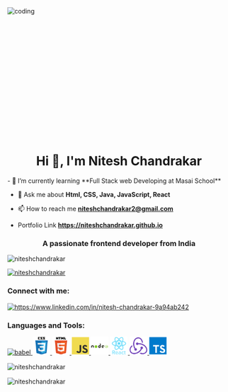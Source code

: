 <img align= "right"  width="970" height="330" src="https://www.elegantthemes.com/blog/wp-content/uploads/2017/07/programming-languages-to-learn-for-wordpress-featured-image.png" alt="coding"  />

<h1 align="center">Hi 👋, I'm Nitesh Chandrakar</h1>
- 🌱 I’m currently learning **Full Stack web Developing at Masai School**

- 💬 Ask me about **Html, CSS, Java, JavaScript, React**

- 📫 How to reach me **niteshchandrakar2@gmail.com**
- Portfolio Link **https://niteshchandrakar.github.io**

<h3 align="center">A passionate frontend developer from India</h3>

<p align="left"> <img src="https://komarev.com/ghpvc/?username=niteshchandrakar&label=Profile%20views&color=0e75b6&style=flat" alt="niteshchandrakar" /> </p>

<p align="left"> <a href="https://github.com/ryo-ma/github-profile-trophy"><img src="https://github-profile-trophy.vercel.app/?username=niteshchandrakar" alt="niteshchandrakar" /></a> </p>

<h3 align="left">Connect with me:</h3>
<p align="left">
<a href="https://linkedin.com/in/https://www.linkedin.com/in/nitesh-chandrakar-9a94ab242" target="blank"><img align="center" src="https://raw.githubusercontent.com/rahuldkjain/github-profile-readme-generator/master/src/images/icons/Social/linked-in-alt.svg" alt="https://www.linkedin.com/in/nitesh-chandrakar-9a94ab242" height="30" width="40" /></a>
</p>

<h3 align="left">Languages and Tools:</h3>
<p align="left"> <a href="https://babeljs.io/" target="_blank" rel="noreferrer"> <img src="https://www.vectorlogo.zone/logos/babeljs/babeljs-icon.svg" alt="babel" width="40" height="40"/> </a> <a href="https://www.w3schools.com/css/" target="_blank" rel="noreferrer"> <img src="https://raw.githubusercontent.com/devicons/devicon/master/icons/css3/css3-original-wordmark.svg" alt="css3" width="40" height="40"/> </a> <a href="https://www.w3.org/html/" target="_blank" rel="noreferrer"> <img src="https://raw.githubusercontent.com/devicons/devicon/master/icons/html5/html5-original-wordmark.svg" alt="html5" width="40" height="40"/> </a> <a href="https://developer.mozilla.org/en-US/docs/Web/JavaScript" target="_blank" rel="noreferrer"> <img src="https://raw.githubusercontent.com/devicons/devicon/master/icons/javascript/javascript-original.svg" alt="javascript" width="40" height="40"/> </a> <a href="https://nodejs.org" target="_blank" rel="noreferrer"> <img src="https://raw.githubusercontent.com/devicons/devicon/master/icons/nodejs/nodejs-original-wordmark.svg" alt="nodejs" width="40" height="40"/> </a> <a href="https://reactjs.org/" target="_blank" rel="noreferrer"> <img src="https://raw.githubusercontent.com/devicons/devicon/master/icons/react/react-original-wordmark.svg" alt="react" width="40" height="40"/> </a> <a href="https://redux.js.org" target="_blank" rel="noreferrer"> <img src="https://raw.githubusercontent.com/devicons/devicon/master/icons/redux/redux-original.svg" alt="redux" width="40" height="40"/> </a> <a href="https://www.typescriptlang.org/" target="_blank" rel="noreferrer"> <img src="https://raw.githubusercontent.com/devicons/devicon/master/icons/typescript/typescript-original.svg" alt="typescript" width="40" height="40"/> </a> </p>

<p><img align="center" src="https://github-readme-stats.vercel.app/api/top-langs?username=niteshchandrakar&show_icons=true&locale=en&layout=compact" alt="niteshchandrakar" /></p>

<p><img align="center" src="https://github-readme-streak-stats.herokuapp.com/?user=niteshchandrakar&" alt="niteshchandrakar" /></p>

